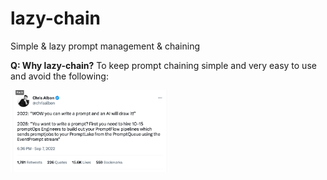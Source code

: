 # lazy-chain
Simple &amp; lazy prompt management &amp; chaining

**Q: Why lazy-chain?**
To keep prompt chaining simple and very easy to use and avoid the following:

<!---
[![Tweet Screenshot](./Chris_ablon_on_prompt_engineering.png)](https://twitter.com/chrisalbon/status/1567688342124503040)
-->
[<img alt="Tweet Screenshot" align="center" width="50%"  src="./Chris_ablon_on_prompt_engineering.png" />](https://twitter.com/chrisalbon/status/1567688342124503040)

[TWEET_IMAGE_PATH]: ./Chris_ablon_on_prompt_engineering.png
[TWEET_URL]: https://twitter.com/chrisalbon/status/1567688342124503040
